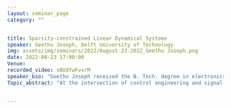 ```yaml
---
layout: seminar_page
category: ""


title: Sparsity-constrained Linear Dynamical Systems
speaker: Geethu Joseph, Delft University of Technology
img: assets/img/seminars/2022/August-23-2022_Geethu Joseph.png
date: 2022-08-23 17:00:00 
Venue: 
recorded_video: xBUdYwFvxrM
speaker_bio: "Geethu Joseph received the B. Tech. degree in electronics and communication engineering from the National Institute of Technology, Calicut, India, in 2011, and the M. E. degree in signal processing and the Ph.D. degree in electrical communication engineering (ECE) from the Indian Institute of Science (IISc), Bangalore, in 2014 and 2019, respectively. She was a postdoctoral fellow with the department of electrical engineering and computer science, Syracuse University, NY, USA, from 2019 to 2021. She is currently an assistant professor in the circuits and systems group at the Delft University of Technology, Delft, Netherlands.  Her research interests include statistical signal processing, network control, and machine learning. She holds 20+ peer-reviewed publications in the fields of signal processing, communications, and control theory. Dr. Joseph was awarded the Prof. I. S. N. Murthy Medal in 2014 for being the best M. E. (signal processing) student in the ECE dept., IISc, the 2020 SPCOM Best Doctoral Dissertation Award, and the Seshagiri Kaikini Medal for the best Ph.D. thesis of the ECE dept., at IISc for the year 2019-'20." 
Topic_abstract: "At the intersection of control engineering and signal processing sits the upcoming field of sparse control and state estimation of linear dynamical systems. It deals with linear dynamical systems with states or control inputs having a few nonzero entries compared to their dimensions. Several networks that model phenomena like disease or epidemic spreading in the human society, air or water pollution, and viruses spreading in computer and mobile phone networks are known to have a sparse initialization. Similarly, constraining the inputs to be sparse is often necessary to select a small subset of the available sensors or actuators at each time instant due to energy, bandwidth, or physical network constraints. Bringing together research from the classical control theory and compressed sensing, the talk presents a comprehensive overview and critical insights into the conceptual foundations of sparsity-constrained systems, including the formulation, theory, and algorithms."


---
```


